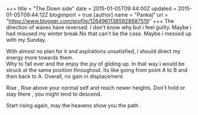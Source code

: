 +++
title = "The Down side"
date = 2015-01-05T09:44:00Z
updated = 2015-01-05T09:44:12Z
blogimport = true 
[author]
	name = "Pankaj"
	uri = "https://www.blogger.com/profile/12649611385928687519"
+++
 The direction of waves have reversed. I don't know why but i feel guilty. Maybe i had misused my winter break.No that can't be the case. Maybe i messed up with my Sunday.   
  
 With almost no plan for it and aspirations unsatisfied, i should direct my energy more towards them.  
 Why to fall ever and the enjoy the joy of gliding up. In that way i would be struck at the same position throughout. Its like going from point A to B and then back to A. Overall, no gain in displacement.  
  
Rise , Rise above your normal self and reach newer heights. Don't hold or stay there , you might tend to descend.   
  
 Start rising again, may the heavens show you the path .  